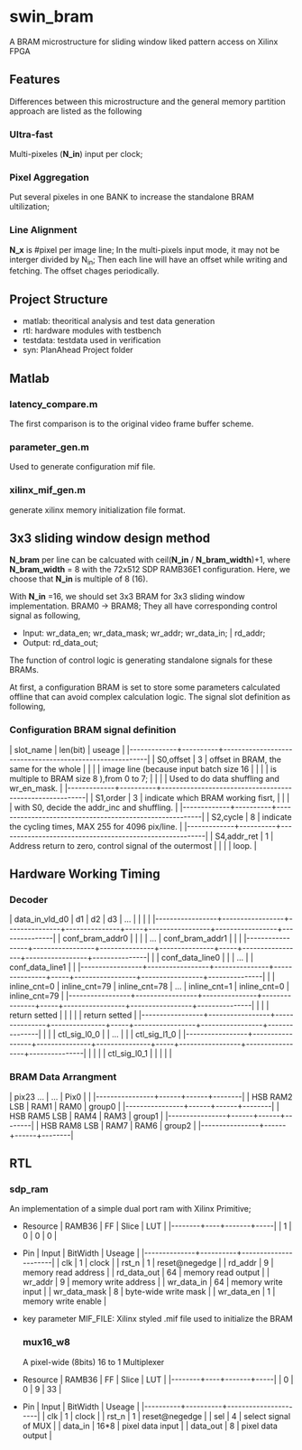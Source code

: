 # swin_bram
A BRAM microstructure for sliding window liked pattern access on Xilinx FPGA

## Features
Differences between this microstructure and the general memory partition approach are listed as the following

### Ultra-fast
Multi-pixeles (**N_in**) input per clock;

### Pixel Aggregation
Put several pixeles in one BANK to increase the standalone BRAM ultilization;

### Line Alignment
**N_x** is #pixel per image line; In the multi-pixels input mode, it may not be interger divided by N<sub>in</sub>; Then each line will have an offset while writing and fetching. The offset chages periodically.

## Project Structure
- matlab: theoritical analysis and test data generation
- rtl: hardware modules with testbench
- testdata: testdata used in verification
- syn: PlanAhead Project folder

## Matlab
### latency_compare.m
The first comparison is to the original video frame buffer scheme.

### parameter_gen.m
Used to generate configuration mif file.

### xilinx_mif_gen.m
generate xilinx memory initialization file format.



## 3x3 sliding window design method

**N_bram** per line can be calcuated with ceil(**N_in** / **N_bram_width**)+1, where **N_bram_width** = 8 with the 72x512 SDP RAMB36E1 configuration. Here, we choose that **N_in** is multiple of 8 (16).

With **N_in** =16, we should set 3x3 BRAM for 3x3 sliding window implementation. BRAM0 -> BRAM8; They all have corresponding control signal as following,

- Input: wr_data_en; wr_data_mask; wr_addr; wr_data_in; | rd_addr;
- Output: rd_data_out;

The function of control logic is generating standalone signals for these BRAMs.

At first, a configuration BRAM is set to store some parameters calculated offline that can avoid complex calculation logic. The signal slot definition as following,

### Configuration BRAM signal definition

| slot_name   | len(bit) | useage                                                  |
|-------------+----------+---------------------------------------------------------|
| S0,offset   |        3 | offset in BRAM, the same for the whole                  |
|             |          | image line (because input batch size 16                 |
|             |          | is multiple to BRAM size 8 ),from 0 to 7;               |
|             |          | Used to do data shuffling and wr_en_mask.               |
|-------------+----------+---------------------------------------------------------|
| S1,order    |        3 | indicate which BRAM working fisrt,                      |
|             |          | with S0, decide the addr_inc and shuffling.             |
|-------------+----------+---------------------------------------------------------|
| S2,cycle    |        8 | indicate the cycling times, MAX 255 for 4096 pix/line.  |
|-------------+----------+---------------------------------------------------------|
| S4,addr_ret |        1 | Address return to zero, control signal of the outermost |
|             |          | loop.                                                   |


## Hardware Working Timing

### Decoder
| data_in_vld_d0  | d1              | d2            | d3            | ... |                 |                 |               |
|-----------------+-----------------+---------------+---------------+-----+-----------------+-----------------+---------------|
| conf_bram_addr0 |                 |               |               | ... | conf_bram_addr1 |                 |               |
|-----------------+-----------------+---------------+---------------+-----+-----------------+-----------------+---------------|
|                 | conf_data_line0 |               |               | ... |                 | conf_data_line1 |               |
|-----------------+-----------------+---------------+---------------+-----+-----------------+-----------------+---------------|
|                 | inline_cnt=0    | inline_cnt=79 | inline_cnt=78 | ... | inline_cnt=1    | inline_cnt=0    | inline_cnt=79 |
|-----------------+-----------------+---------------+---------------+-----+-----------------+-----------------+---------------|
|                 |                 | return setted |               |     |                 |                 | return setted |
|-----------------+-----------------+---------------+---------------+-----+-----------------+-----------------+---------------|
|                 |                 | ctl_sig_l0_0  |               | ... |                 |                 | ctl_sig_l1_0  |
|-----------------+-----------------+---------------+---------------+-----+-----------------+-----------------+---------------|
|                 |                 |               | ctl_sig_l0_1  |     |                 |                 |               |



### BRAM Data Arrangment

| pix23   ...    | ...  | Pix0 |        |
|----------------+------+------+--------|
| HSB  RAM2  LSB | RAM1 | RAM0 | group0 |
|----------------+------+------+--------|
| HSB  RAM5  LSB | RAM4 | RAM3 | group1 |
|----------------+------+------+--------|
| HSB  RAM8  LSB | RAM7 | RAM6 | group2 |
|----------------+------+------+--------|


## RTL
### sdp_ram
An implementation of a simple dual port ram with Xilinx Primitive;
* Resource
  | RAMB36 | FF | Slice | LUT |
  |--------+----+-------+-----|
  |      1 | 0  | 0     | 0   |
* Pin
  | Input        | BitWidth | Useage               |
  |--------------+----------+----------------------|
  | clk          |        1 | clock                |
  | rst_n        |        1 | reset@negedge        |
  | rd_addr      |        9 | memory read address  |
  | rd_data_out  |       64 | memory read output   |
  | wr_addr      |        9 | memory write address |
  | wr_data_in   |       64 | memory write input   |
  | wr_data_mask |        8 | byte-wide write mask |
  | wr_data_en   |        1 | memory write enable  |
* key parameter
  MIF_FILE: Xilinx styled .mif file used to initialize the BRAM

  ### mux16_w8
  A pixel-wide (8bits) 16 to 1 Multiplexer
* Resource
  | RAMB36 | FF | Slice | LUT |
  |--------+----+-------+-----|
  |      0 |  0 |     9 |  33 |
* Pin
  | Input    | BitWidth | Useage               |
  |----------+----------+----------------------|
  | clk      |        1 | clock                |
  | rst_n    |        1 | reset@negedge        |
  | sel      |        4 | select signal of MUX |
  | data_in  |     16*8 | pixel data input     |
  | data_out |        8 | pixel data output    |

  ###
